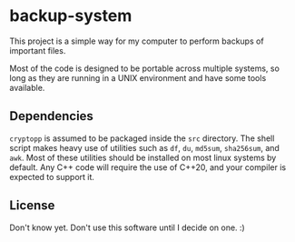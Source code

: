 # backup-system

This project is a simple way for my computer to perform backups of important files.

Most of the code is designed to be portable across multiple systems, so long as they are running in a UNIX environment and have some tools available.

## Dependencies

`cryptopp` is assumed to be packaged inside the `src` directory.
The shell script makes heavy use of utilities such as `df`, `du`, `md5sum`, `sha256sum`, and `awk`. Most of these utilities should be installed on most linux systems by default.
Any C++ code will require the use of C++20, and your compiler is expected to support it.

## License

Don't know yet. Don't use this software until I decide on one. :)


